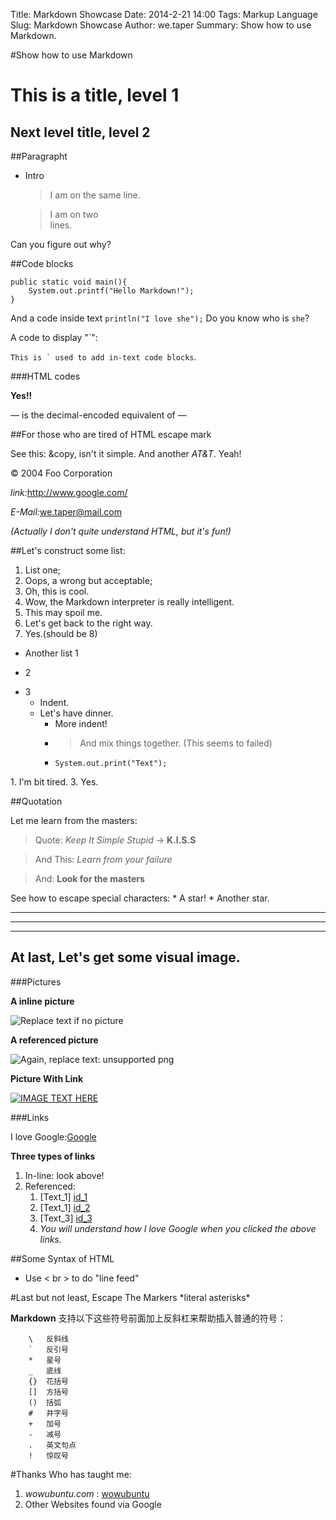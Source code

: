 Title: Markdown Showcase
Date: 2014-2-21 14:00
Tags: Markup Language
Slug: Markdown Showcase
Author: we.taper
Summary: Show how to use Markdown.

#Show how to use Markdown

# This is a title, level 1
## Next level title, level 2 ##

##Paragrapht
- Intro

	> I
	> am
	> on the same
	> line.
	
	> I am on two  
	> lines.

Can you figure out why?

##Code blocks

	public static void main(){
		System.out.printf("Hello Markdown!");
	}
And a code inside text `println("I love she");` Do you know who is `she`?

A code to display "\`":

 ``This is ` used to add in-text code blocks``.

###HTML codes

<strong> Yes!! </strong>

&#8212; is the decimal-encoded equivalent of &mdash;

##For those who are tired of HTML escape mark

See this: &copy, isn't it simple. And another *AT&T*. Yeah!

<div class="footer">
	&copy; 2004 Foo Corporation
</div>

*link:*<http://www.google.com/>

*E-Mail:*<we.taper@mail.com>

*(Actually I don't quite understand HTML, but it's fun!)*


##Let's construct some list:

 1. List one;
 3. Oops, a wrong but acceptable;
 2. Oh, this is cool.
 232323. Wow, the Markdown interpreter is really intelligent.
 1. This may spoil me.
 4. Let's get back to the right way.
 5. Yes.(should be 8)
 * Another list 1
 - 2
 + 3
 	+ Indent.
 	- Let's have dinner.
 		* More indent!
 		* > And mix things together. (This seems to failed)
 		* `System.out.print("Text");`
 		
1\. I'm bit tired.
3\. Yes.

##Quotation 

Let me learn from the masters:

> Quote: *Keep It Simple Stupid* -> **K.I.S.S**

> And This: _Learn from your failure_

> And: __Look for the masters__

See how to escape special characters: \* A star! * Another star.

***
---
___
## At last, Let's get some visual image.

###Pictures

**A inline picture**

![Replace text if no picture](http://img.21cbh.com/uploadfile/2013/0325/20130325091356249.jpg "Optional title")

**A referenced picture**

![Again, replace text: unsupported png][pic_id]

[pic_id]:http://img.21cbh.com/uploadfile/2013/0325/20130325091356249.jpg "Title"

**Picture With Link**

[![IMAGE TEXT HERE](http://img.21cbh.com/uploadfile/2013/0325/20130325091356249.jpg)](http://www.google.com.hk)

###Links

I love Google:[Google](http://www.google.com.hk/ "Google's Title")

**Three types of links**

1. In-line: look above!
2. Referenced:
	1. [Text_1] [id_1]
	2. [Text_1] [id_2]
	3. [Text_3] [id_3]
	4. *You will understand how I love Google when you clicked the above links.*

[id_1]:http://www.google.co.jp/ "Google Japan"
[id_2]:http://www.google.co.uk/ "Google UK"
[id_3]:http://www.google.com/ "Google Original"


##Some Syntax of HTML

+ Use < br > to do "line feed"

#Last but not least, Escape The Markers
\*literal asterisks\*

__Markdown__ 支持以下这些符号前面加上反斜杠来帮助插入普通的符号：

		\   反斜线
		`   反引号
		*   星号
		_   底线
		{}  花括号
		[]  方括号
		()  括弧
		#   井字号
		+   加号
		-   减号
		.   英文句点
		!   惊叹号



#Thanks
Who has taught me:

1. *wowubuntu.com* : [wowubuntu][id_wow]
2. Other Websites found via Google

[id_wow]:http://http://wowubuntu.com/markdown/ "wowubuntu"